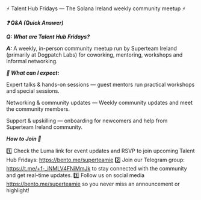 ⚡ Talent Hub Fridays — The Solana Ireland weekly community meetup ⚡

***❓ Q&A (Quick Answer)***

***Q: What are Talent Hub Fridays?***

***A:*** A weekly, in-person community meetup run by Superteam Ireland (primarily at Dogpatch Labs) for coworking, mentoring, workshops and informal networking. 


***🎪 What can I expect:***

Expert talks & hands-on sessions — guest mentors run practical workshops and special sessions. 

Networking & community updates — Weekly community updates and meet the community members. 

Support & upskilling — onboarding for newcomers and help from Superteam Ireland community. 


***How to Join 🚀***

1️⃣ Check the Luma link for event updates and RSVP to join upcoming Talent Hub Fridays: https://bento.me/superteamie
2️⃣ Join our Telegram group: https://t.me/+f-_iNMLV4FNiMmJk to stay connected with the community and get real-time updates. 
3️⃣ Follow us on social media https://bento.me/superteamie so you never miss an announcement or highlight!
